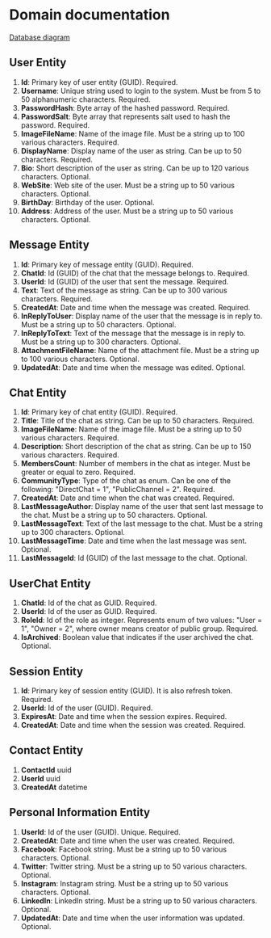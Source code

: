 # Domain documentation

[Database diagram](https://dbdiagram.io/d/60d66a13dd6a597148203e6b)

## User Entity

1. **Id**: Primary key of user entity (GUID). Required.
2. **Username**: Unique string used to login to the system. Must be from 5 to 50 alphanumeric characters. Required.
3. **PasswordHash**: Byte array of the hashed password. Required.
4. **PasswordSalt**: Byte array that represents salt used to hash the password. Required.
5. **ImageFileName**: Name of the image file. Must be a string up to 100 various characters. Required.
6. **DisplayName**: Display name of the user as string. Can be up to 50 characters. Required.
7. **Bio**: Short description of the user as string. Can be up to 120 various characters. Optional.
8. **WebSite**: Web site of the user. Must be a string up to 50 various characters. Optional.
9. **BirthDay**: Birthday of the user. Optional.
10. **Address**: Address of the user. Must be a string up to 50 various characters. Optional.

## Message Entity

1. **Id**: Primary key of message entity (GUID). Required.
2. **ChatId**: Id (GUID) of the chat that the message belongs to. Required.
3. **UserId**: Id (GUID) of the user that sent the message. Required.
4. **Text**: Text of the message as string. Can be up to 300 various characters. Required.
5. **CreatedAt**: Date and time when the message was created. Required.
6. **InReplyToUser**: Display name of the user that the message is in reply to. Must be a string up to 50 characters.
   Optional.
7. **InReplyToText**: Text of the message that the message is in reply to. Must be a string up to 300 characters.
   Optional.
8. **AttachmentFileName**: Name of the attachment file. Must be a string up to 100 various characters. Optional.
9. **UpdatedAt**: Date and time when the message was edited. Optional.

## Chat Entity

1. **Id**: Primary key of chat entity (GUID). Required.
2. **Title**: Title of the chat as string. Can be up to 50 characters. Required.
3. **ImageFileName**: Name of the image file. Must be a string up to 50 various characters. Required.
4. **Description**: Short description of the chat as string. Can be up to 150 various characters. Required.
5. **MembersCount**: Number of members in the chat as integer. Must be greater or equal to zero. Required.
6. **CommunityType**: Type of the chat as enum. Can be one of the following: "DirectChat = 1", "PublicChannel = 2".
   Required.
7. **CreatedAt**: Date and time when the chat was created. Required.
8. **LastMessageAuthor**: Display name of the user that sent last message to the chat. Must be a string up to 50
   characters. Optional.
9. **LastMessageText**: Text of the last message to the chat. Must be a string up to 300 characters. Optional.
10. **LastMessageTime**: Date and time when the last message was sent. Optional.
11. **LastMessageId**: Id (GUID) of the last message to the chat. Optional.

## UserChat Entity

1. **ChatId**: Id of the chat as GUID. Required.
2. **UserId**: Id of the user as GUID. Required.
3. **RoleId**: Id of the role as integer. Represents enum of two values: "User = 1", "Owner = 2", where owner means
   creator
   of public group. Required.
4. **IsArchived**: Boolean value that indicates if the user archived the chat. Optional.

## Session Entity

1. **Id**: Primary key of session entity (GUID). It is also refresh token. Required.
2. **UserId**: Id of the user (GUID). Required.
3. **ExpiresAt**: Date and time when the session expires. Required.
4. **CreatedAt**: Date and time when the session was created. Required.

## Contact Entity

1. **ContactId** uuid
2. **UserId** uuid
3. **CreatedAt** datetime

## Personal Information Entity

1. **UserId**: Id of the user (GUID). Unique. Required.
2. **CreatedAt**: Date and time when the user was created. Required.
3. **Facebook**: Facebook string. Must be a string up to 50 various characters. Optional.
4. **Twitter**: Twitter string. Must be a string up to 50 various characters. Optional.
5. **Instagram**: Instagram string. Must be a string up to 50 various characters. Optional.
6. **LinkedIn**: LinkedIn string. Must be a string up to 50 various characters. Optional.
7. **UpdatedAt**: Date and time when the user information was updated. Optional.

